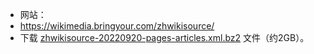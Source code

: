 - 网站：
- https://wikimedia.bringyour.com/zhwikisource/
- 下载 [zhwikisource-20220920-pages-articles.xml.bz2](https://wikimedia.bringyour.com/zhwikisource/20220920/zhwikisource-20220920-pages-articles.xml.bz2) 文件（约2GB）。